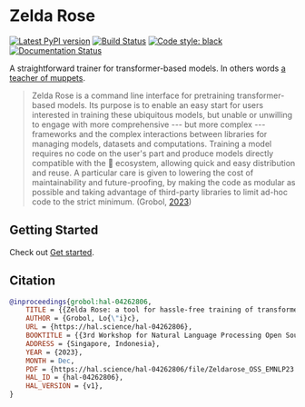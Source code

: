 Zelda Rose
==========

[![Latest PyPI version](https://img.shields.io/pypi/v/zeldarose.svg)](https://pypi.org/project/zeldarose)
[![Build Status](https://github.com/LoicGrobol/zeldarose/actions/workflows/ci.yml/badge.svg)](https://github.com/LoicGrobol/zeldarose/actions?query=workflow%3ACI)
[![Code style: black](https://img.shields.io/badge/code%20style-black-000000.svg)](https://github.com/psf/black)
[![Documentation Status](https://readthedocs.org/projects/zeldarose/badge/?version=stable)](https://zeldarose.readthedocs.io/en/latest/?badge=stable)

A straightforward trainer for transformer-based models. In others words [a teacher of
muppets](https://muppet.fandom.com/wiki/Zelda_Rose).

> Zelda Rose is a command line interface for pretraining transformer-based models. Its purpose is to
> enable an easy start for users interested in training these ubiquitous models, but unable or
> unwilling to engage with more comprehensive --- but more complex --- frameworks and the complex
> interactions between libraries for managing models, datasets and computations. Training a model
> requires no code on the user's part and produce models directly compatible with the 🤗 ecosystem,
> allowing quick and easy distribution and reuse. A particular care is given to lowering the cost of
> maintainability and future-proofing, by making the code as modular as possible and taking
> advantage of third-party libraries to limit ad-hoc code to the strict minimum. (Grobol, [2023](https://hal.science/hal-04262806))

## Getting Started

Check out [Get started](get_started.md).

## Citation

```bibtex
@inproceedings{grobol:hal-04262806,
    TITLE = {{Zelda Rose: a tool for hassle-free training of transformer models}},
    AUTHOR = {Grobol, Lo{\"i}c},
    URL = {https://hal.science/hal-04262806},
    BOOKTITLE = {{3rd Workshop for Natural Language Processing Open Source Software (NLP-OSS)}},
    ADDRESS = {Singapore, Indonesia},
    YEAR = {2023},
    MONTH = Dec,
    PDF = {https://hal.science/hal-04262806/file/Zeldarose_OSS_EMNLP23.pdf},
    HAL_ID = {hal-04262806},
    HAL_VERSION = {v1},
}
```
